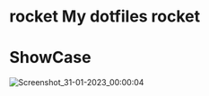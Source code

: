 # rocket My dotfiles rocket

# ShowCase
![Screenshot_31-01-2023_00:00:04](https://user-images.githubusercontent.com/108900963/215652089-9b0a80b2-c28c-4702-8e88-e5f5a008c741.png)

